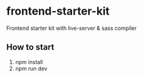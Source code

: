 # frontend-starter-kit

Frontend starter kit with live-server &amp; sass compiler

## How to start

1. npm install
2. npm run dev




